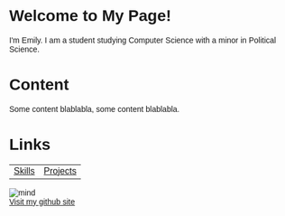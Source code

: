 <!-- <!DOCTYPE html> -->
<html lang="en">
<head>
<title>Page Title</title>
<meta charset="UTF-8">
<meta name="viewport" content="width=device-width, initial-scale=1">
<style>
/* Style the body */
body {
  font-family: Arial;
  margin: 0;
}

/* Header/Logo Title */
.header {
  padding: 60px;
  text-align: center;
  background: #44DEDB;
  font-size: 30px;
  color: #ffffff
  <!--background-image: url('headerBackground.jpg');
  height: 362px;
  width: 850px; 
  background-repeat: no-repeat;
  background-size: 850px 362px; -->
}

/* Page Content */
.content {
    padding:20px;
}

/*Links*/
.links, table{
  padding:20px;
  columns: 100px 1;
  text-align: center;
  font-size: 20px;
}

</style>
</head>
<body>



<div class="header" style= "width: 100%;">
  <h1>Welcome to My Page!</h1>
  <p>I'm Emily. I am a student studying Computer Science with a minor in Political Science.</p>
</div>

<div class="content">
  <h1>Content</h1>
  <p>Some content blablabla, some content blablabla.</p>
</div>

<!-- picture -->

<!-- single column of links -->
<div class="links;">
  <h1>Links</h1>
  <table style="width:100%">
    <tr>
     <td><a href="https://github.com/epfau22"> Skills</a></td>
     <td><a href="https://github.com/epfau22"> Projects</a></td>
   </tr>
  </table>
<!-- <a href="default.asp"><img src="smiley.gif" alt="Contact Me" style="width:42px;height:42px;"></a> -->
</div>

<!-- other image -->
<img src="headerBackground.jpg" alt="mind" class="center">

<!-- end -->
<div><a href="https://github.com/epfau22">Visit my github site</a></div>


</body>
</html>


